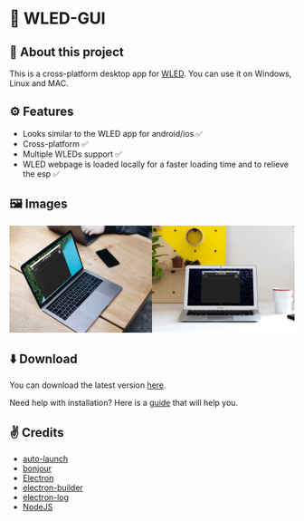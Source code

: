 # 🌈 WLED-GUI

## 👋 About this project
This is a cross-platform desktop app for [WLED](https://github.com/Aircoookie/WLED). You can use it on Windows, Linux and MAC.

## ⚙️ Features
- Looks similar to the WLED app for android/ios ✅
- Cross-platform ✅
- Multiple WLEDs support ✅
- WLED webpage is loaded locally for a faster loading time and to relieve the esp ✅

## 🖼️ Images
<img src="/images/macbook-pro-space-gray-on-the-wooden-table.jpg" width="50%"><img src="/images/bright-office-enviroment-with-macbook-air.jpg" width="50%">
 
## ⬇️ Download
You can download the latest version [here](https://github.com/WoodyLetsCode/WLED-GUI/releases/latest).

Need help with installation? Here is a [guide](https://github.com/WoodyLetsCode/WLED-GUI/wiki) that will help you.

## ✌️ Credits
- [auto-launch](https://www.npmjs.com/package/auto-launch)
- [bonjour](https://www.npmjs.com/package/bonjour)
- [Electron](https://www.electronjs.org/)
- [electron-builder](https://github.com/electron-userland/electron-builder)
- [electron-log](https://www.npmjs.com/package/electron-log)
- [NodeJS](https://nodejs.org/)
